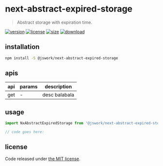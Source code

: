 # next-abstract-expired-storage
> Abstract storage with expiration time.

[![version][version-image]][version-url]
[![license][license-image]][license-url]
[![size][size-image]][size-url]
[![download][download-image]][download-url]

## installation
```bash
npm install -S @jswork/next-abstract-expired-storage
```

## apis
| api | params | description   |
|-----|--------|---------------|
| get | -      | desc balabala |

## usage
```js
import NxAbstractExpiredStorage from '@jswork/next-abstract-expired-storage';

// code goes here:
```

## license
Code released under [the MIT license](https://github.com/afeiship/next-abstract-expired-storage/blob/master/LICENSE.txt).

[version-image]: https://img.shields.io/npm/v/@jswork/next-abstract-expired-storage
[version-url]: https://npmjs.org/package/@jswork/next-abstract-expired-storage

[license-image]: https://img.shields.io/npm/l/@jswork/next-abstract-expired-storage
[license-url]: https://github.com/afeiship/next-abstract-expired-storage/blob/master/LICENSE.txt

[size-image]: https://img.shields.io/bundlephobia/minzip/@jswork/next-abstract-expired-storage
[size-url]: https://github.com/afeiship/next-abstract-expired-storage/blob/master/dist/next-abstract-expired-storage.min.js

[download-image]: https://img.shields.io/npm/dm/@jswork/next-abstract-expired-storage
[download-url]: https://www.npmjs.com/package/@jswork/next-abstract-expired-storage

